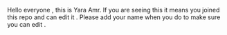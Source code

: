 Hello everyone , this is Yara Amr. If you are seeing this it means you joined this repo and can edit it . Please add your name when you do to make sure you can edit .